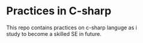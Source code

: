 # Practices in C-sharp

This repo contains practices on c-sharp languge as i <br>
study to become a skilled SE in future.


